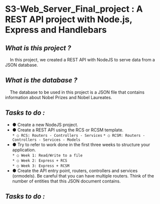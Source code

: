 # S3-Web_Server_Final_project : A REST API project with Node.js, Express and Handlebars

## *What is this project ?* 
&nbsp;&nbsp;&nbsp;&nbsp;In this project, we created a REST API with NodeJS to serve data from a JSON database.

## *What is the database ?*
&nbsp;&nbsp;&nbsp;&nbsp;The database to be used in this project is a JSON file that contains information about Nobel Prizes and Nobel Laureates.

## *Tasks to do :*
* ● Create a new NodeJS project.  
* ● Create a REST API using the RCS or RCSM template.  
`* ○ RCS: Routers - Controllers - Services`
`* ○ RCSM: Routers - Controllers - Services - Models`  
* ● Try to refer to work done in the first three weeks to structure your application.  
`* ○ Week 1: Read/Write to a file`  
`* ○ Week 2: Express + RCS`  
`* ○ Week 3: Express + RCSM`  
* ● Create the API entry point, routers, controllers and services (ormodels). Be careful that you can have multiple routers. Think of the number of entities that this JSON document contains.  

## *Tasks to do :*
